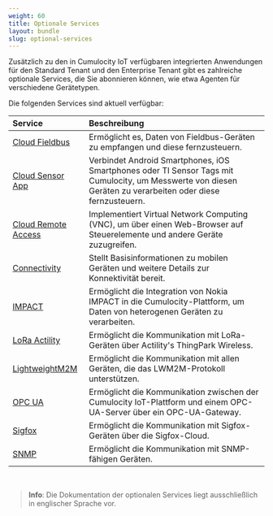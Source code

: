 ```yaml
---
weight: 60
title: Optionale Services
layout: bundle
slug: optional-services
---
```


Zusätzlich zu den in Cumulocity IoT verfügbaren integrierten Anwendungen für den Standard Tenant und den Enterprise Tenant gibt es zahlreiche optionale Services, die Sie abonnieren können, wie etwa Agenten für verschiedene Gerätetypen. 

Die folgenden Services sind aktuell verfügbar:

|Service|Beschreibung|
|:---|:---|
|[Cloud Fieldbus](/users-guide/optional-services/#cloud-fieldbus)|Ermöglicht es, Daten von Fieldbus-Geräten zu empfangen und diese fernzusteuern.
|[Cloud Sensor App](/users-guide/optional-services/#android-cloud-sensor-app)|Verbindet Android Smartphones, iOS Smartphones oder TI Sensor Tags mit Cumulocity, um Messwerte von diesen Geräten zu verarbeiten oder diese fernzusteuern.
|[Cloud Remote Access](/users-guide/optional-services/#cloud-remote-access)|Implementiert Virtual Network Computing (VNC), um über einen Web-Browser auf Steuerelemente und andere Geräte zuzugreifen.
|[Connectivity](/users-guide/optional-services/#connectivity)|Stellt Basisinformationen zu mobilen Geräten und weitere Details zur Konnektivität bereit.
|[IMPACT](/users-guide/optional-services/#nokia-impact)|Ermöglicht die Integration von Nokia IMPACT in die Cumulocity-Plattform, um Daten von heterogenen Geräten zu verarbeiten.
|[LoRa Actility](/users-guide/optional-services/#lora)|Ermöglicht die Kommunikation mit LoRa-Geräten über Actility's ThingPark Wireless.
|[LightweightM2M](/users-guide/optional-services/#lwm2m)|Ermöglicht die Kommunikation mit allen Geräten, die das LWM2M-Protokoll unterstützen.
|[OPC UA](/users-guide/optional-services/#opc-ua)|Ermöglicht die Kommunikation zwischen der Cumulocity IoT-Plattform und einem OPC-UA-Server über ein OPC-UA-Gateway. 
|[Sigfox](/users-guide/optional-services/#sigfox)|Ermöglicht die Kommunikation mit Sigfox-Geräten über die Sigfox-Cloud.
|[SNMP](/users-guide/optional-services/#snmp)|Ermöglicht die Kommunikation mit SNMP-fähigen Geräten.


<br>

> **Info**: Die Dokumentation der optionalen Services liegt ausschließlich in englischer Sprache vor. 
